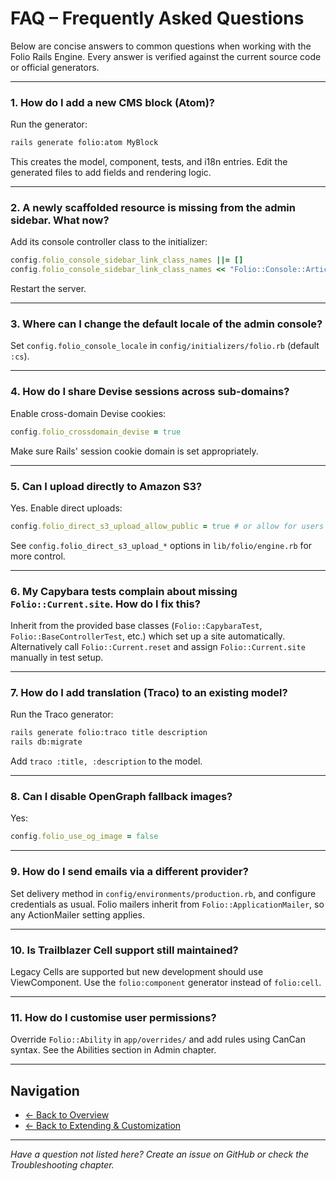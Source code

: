 # FAQ – Frequently Asked Questions

Below are concise answers to common questions when working with the Folio Rails Engine. Every answer is verified against the current source code or official generators.

---

### 1. How do I add a new CMS block (Atom)?
Run the generator:
```sh
rails generate folio:atom MyBlock
```
This creates the model, component, tests, and i18n entries. Edit the generated files to add fields and rendering logic.

---

### 2. A newly scaffolded resource is missing from the admin sidebar. What now?
Add its console controller class to the initializer:
```ruby
config.folio_console_sidebar_link_class_names ||= []
config.folio_console_sidebar_link_class_names << "Folio::Console::ArticlesController"
```
Restart the server.

---

### 3. Where can I change the default locale of the admin console?
Set `config.folio_console_locale` in `config/initializers/folio.rb` (default `:cs`).

---

### 4. How do I share Devise sessions across sub-domains?
Enable cross-domain Devise cookies:
```ruby
config.folio_crossdomain_devise = true
```
Make sure Rails' session cookie domain is set appropriately.

---

### 5. Can I upload directly to Amazon S3?
Yes. Enable direct uploads:
```ruby
config.folio_direct_s3_upload_allow_public = true # or allow for users
```
See `config.folio_direct_s3_upload_*` options in `lib/folio/engine.rb` for more control.

---

### 6. My Capybara tests complain about missing `Folio::Current.site`. How do I fix this?
Inherit from the provided base classes (`Folio::CapybaraTest`, `Folio::BaseControllerTest`, etc.) which set up a site automatically. Alternatively call `Folio::Current.reset` and assign `Folio::Current.site` manually in test setup.

---

### 7. How do I add translation (Traco) to an existing model?
Run the Traco generator:
```sh
rails generate folio:traco title description
rails db:migrate
```
Add `traco :title, :description` to the model.

---

### 8. Can I disable OpenGraph fallback images?
Yes:
```ruby
config.folio_use_og_image = false
```

---

### 9. How do I send emails via a different provider?
Set delivery method in `config/environments/production.rb`, and configure credentials as usual. Folio mailers inherit from `Folio::ApplicationMailer`, so any ActionMailer setting applies.

---

### 10. Is Trailblazer Cell support still maintained?
Legacy Cells are supported but new development should use ViewComponent. Use the `folio:component` generator instead of `folio:cell`.

---

### 11. How do I customise user permissions?
Override `Folio::Ability` in `app/overrides/` and add rules using CanCan syntax. See the Abilities section in Admin chapter.

---

## Navigation

- [← Back to Overview](overview.md)
- [← Back to Extending & Customization](extending.md)

---

*Have a question not listed here? Create an issue on GitHub or check the Troubleshooting chapter.* 